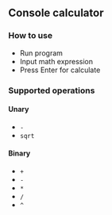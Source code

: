 ## Console calculator

### How to use
- Run program
- Input math expression
- Press Enter for calculate

### Supported operations
#### Unary
- `-`
- `sqrt`

#### Binary
- `+`
- `-`
- `*`
- `/`
- `^`
